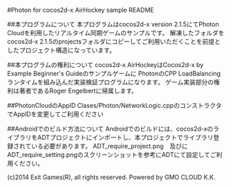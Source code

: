 #Photon for cocos2d-x AirHockey sample README

##本プログラムについて
本プログラムはcocos2d-x version 2.1.5にてPhoton Cloudを利用したリアルタイム同期ゲームのサンプルです。
解凍したフォルダをcocos2d-x 2.1.5のprojectsフォルダにコピーしてご利用いただくことを前提としたプロジェクト構造になっています。

##本プログラムの権利について
cocos2d-x AirHockeyはCocos2d-x by Example Beginner's Guideのサンプルゲームに
PhotonのCPP LoadBalancingランタイムを組み込んだ実装検証プログラムになります。
ゲーム実装部分の権利は著者であるRoger Engelbertに帰属します。

##PhotonCloudのAppID
Clases/Photon/NetworkLogic.cppのコンストラクタでAppIDを変更してご利用ください

##Androidでのビルド方法について
Androidでのビルドには、cocos2d-xのライブラリをADTプロジェクトにインポートし、本プロジェクトでライブラリ登録されている必要があります。
ADT_require_project.png　及びに　ADT_require_setting.pngのスクリーンショットを参考にADTにて設定してご利用ください。

(c)2014 Exit Games(R), all rights reserved. Powered by GMO CLOUD K.K.
